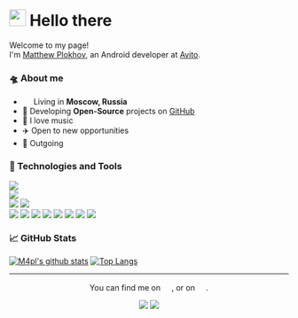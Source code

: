 <h1><img src="https://emojis.slackmojis.com/emojis/images/1629158834/48671/android-eyes.gif?1629158834" width="30"/> Hello there</h1>

Welcome to my page!</br>
I'm [Matthew Plokhov](https://t.me/maplll), an Android developer at [Avito](https://www.avito.ru/).

### 🛸 About me
- <img src="https://cdn-icons-png.flaticon.com/512/197/197408.png" width="16"/> Living in <b>Moscow, Russia</b>
- 📖 Developing **Open-Source** projects on [GitHub](https://github.com/m4pl?tab=repositories)
- 🎻 I love music
- ✈️ Open to new opportunities
- 🤗 Outgoing

### 🧰 Technologies and Tools

![](https://img.shields.io/badge/Windows-informational?style=flat&logo=windows&logoColor=white&color=0079d5)</br>
![](https://img.shields.io/badge/Android%20Studio-informational?style=flat&logo=android-studio&logoColor=white&color=3ddc84)</br>
![](https://img.shields.io/badge/Kotlin-informational?style=flat&logo=kotlin&logoColor=white&color=7f50ff)
![](https://img.shields.io/badge/Java-informational?style=flat&logo=java&logoColor=white&color=ff0100)</br>
![](https://img.shields.io/badge/Firebase-informational?style=flat&logo=firebase&logoColor=white&color=f5830a)
![](https://img.shields.io/badge/JUnit5-informational?style=flat&logo=junit5&logoColor=white&color=00a75d)
![](https://img.shields.io/badge/Postman-informational?style=flat&logo=postman&logoColor=white&color=ff6c37)
![](https://img.shields.io/badge/Git-informational?style=flat&logo=git&logoColor=white&color=ef3c2d)
![](https://img.shields.io/badge/Jira-informational?style=flat&logo=jira&logoColor=white&color=2684ff)
![](https://img.shields.io/badge/Bitbucket-informational?style=flat&logo=bitbucket&logoColor=white&color=2684ff)
![](https://img.shields.io/badge/Material%20Design-informational?style=flat&logo=material-design&logoColor=white&color=767676)
![](https://img.shields.io/badge/Figma-informational?style=flat&logo=figma&logoColor=white&color=a35dff)

### 📈 GitHub Stats

[![M4pl's github stats](https://github-readme-stats.vercel.app/api?username=m4pl&line_height=21&include_all_commits=true&title_color=00A7E1&text_color=FFFFFF&bg_color=45,00171F,00171F&hide_border=true)](https://github.com/anuraghazra/github-readme-stats)
[![Top Langs](https://github-readme-stats.vercel.app/api/top-langs/?username=m4pl&layout=compact&title_color=00A7E1&text_color=FFFFFF&bg_color=45,00171F,00171F&hide_border=true&exclude_repo=HSE-Summer-School-2019)](https://github.com/anuraghazra/github-readme-stats)

------------

<p align="center">You can find me on <a href="https://t.me/maplll"><img src="https://telegram.org/img/t_logo.svg?1" width="16"/></a>, or on <a
        href="https://www.linkedin.com/in/matvey-plokhov-27710b197/"><img src="https://raw.githubusercontent.com/peterthehan/peterthehan/master/assets/linkedin.svg" width="16"/></a>.</p>

<p align="center"><a href="https://open.spotify.com/user/je9nfypi6srlzgu519zucuk2x?si=XHpAOQ1cRbSjuF58hdNUrA&utm_source=copy-link&dl_branch=1"><img
        src="https://img.shields.io/badge/Spotify-informational?style=flat&logo=spotify&logoColor=white&color=00d859"/></a> <img
        src="https://komarev.com/ghpvc/?username=m4pl&color=00A7E1&style=flat&label=visitors"/></p>
